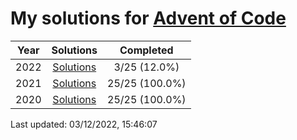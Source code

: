 # My solutions for [Advent of Code](https://adventofcode.com)

| Year | Solutions | Completed |
|:---:|:---:|:---:|
| 2022 | [Solutions](./2022) | 3/25 (12.0%) |
| 2021 | [Solutions](./2021) | 25/25 (100.0%) |
| 2020 | [Solutions](./2020) | 25/25 (100.0%) |

Last updated: 03/12/2022, 15:46:07